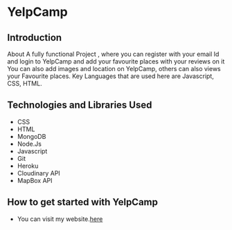 
# YelpCamp

## Introduction

About
A fully functional Project , where you can register with your email Id and login to YelpCamp and add your favourite places with your reviews on it You can also add images and location on YelpCamp, others can also views your Favourite places. Key Languages that are used here are Javascript, CSS, HTML.

## Technologies and Libraries Used
* CSS
* HTML
* MongoDB
* Node.Js
* Javascript
* Git
* Heroku
* Cloudinary API
* MapBox API

## How to get started with YelpCamp

* You can visit my website.[here](https://blooming-inlet-15973.herokuapp.com/) 
